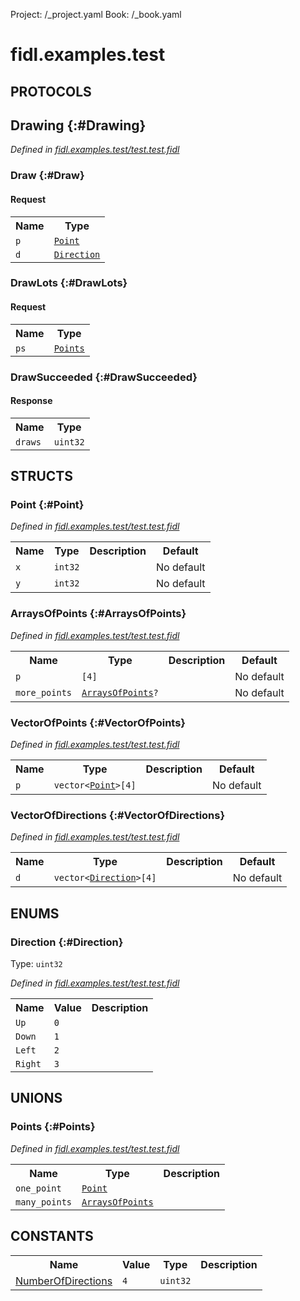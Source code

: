 Project: /_project.yaml
Book: /_book.yaml

# fidl.examples.test


## **PROTOCOLS**

## Drawing {:#Drawing}
*Defined in [fidl.examples.test/test.test.fidl](https://fuchsia.googlesource.com/fuchsia/+/master/zircon/tools/fidl/examples/test.test.fidl#39)*


### Draw {:#Draw}


#### Request
<table>
    <tr><th>Name</th><th>Type</th></tr>
    <tr>
            <td><code>p</code></td>
            <td>
                <code><a class='link' href='#Point'>Point</a></code>
            </td>
        </tr><tr>
            <td><code>d</code></td>
            <td>
                <code><a class='link' href='#Direction'>Direction</a></code>
            </td>
        </tr></table>



### DrawLots {:#DrawLots}


#### Request
<table>
    <tr><th>Name</th><th>Type</th></tr>
    <tr>
            <td><code>ps</code></td>
            <td>
                <code><a class='link' href='#Points'>Points</a></code>
            </td>
        </tr></table>



### DrawSucceeded {:#DrawSucceeded}




#### Response
<table>
    <tr><th>Name</th><th>Type</th></tr>
    <tr>
            <td><code>draws</code></td>
            <td>
                <code>uint32</code>
            </td>
        </tr></table>



## **STRUCTS**

### Point {:#Point}
*Defined in [fidl.examples.test/test.test.fidl](https://fuchsia.googlesource.com/fuchsia/+/master/zircon/tools/fidl/examples/test.test.fidl#7)*





<table>
    <tr><th>Name</th><th>Type</th><th>Description</th><th>Default</th></tr><tr>
            <td><code>x</code></td>
            <td>
                <code>int32</code>
            </td>
            <td></td>
            <td>No default</td>
        </tr><tr>
            <td><code>y</code></td>
            <td>
                <code>int32</code>
            </td>
            <td></td>
            <td>No default</td>
        </tr>
</table>

### ArraysOfPoints {:#ArraysOfPoints}
*Defined in [fidl.examples.test/test.test.fidl](https://fuchsia.googlesource.com/fuchsia/+/master/zircon/tools/fidl/examples/test.test.fidl#19)*





<table>
    <tr><th>Name</th><th>Type</th><th>Description</th><th>Default</th></tr><tr>
            <td><code>p</code></td>
            <td>
                <code>[4]</code>
            </td>
            <td></td>
            <td>No default</td>
        </tr><tr>
            <td><code>more_points</code></td>
            <td>
                <code><a class='link' href='#ArraysOfPoints'>ArraysOfPoints</a>?</code>
            </td>
            <td></td>
            <td>No default</td>
        </tr>
</table>

### VectorOfPoints {:#VectorOfPoints}
*Defined in [fidl.examples.test/test.test.fidl](https://fuchsia.googlesource.com/fuchsia/+/master/zircon/tools/fidl/examples/test.test.fidl#24)*





<table>
    <tr><th>Name</th><th>Type</th><th>Description</th><th>Default</th></tr><tr>
            <td><code>p</code></td>
            <td>
                <code>vector&lt;<a class='link' href='#Point'>Point</a>&gt;[4]</code>
            </td>
            <td></td>
            <td>No default</td>
        </tr>
</table>

### VectorOfDirections {:#VectorOfDirections}
*Defined in [fidl.examples.test/test.test.fidl](https://fuchsia.googlesource.com/fuchsia/+/master/zircon/tools/fidl/examples/test.test.fidl#28)*





<table>
    <tr><th>Name</th><th>Type</th><th>Description</th><th>Default</th></tr><tr>
            <td><code>d</code></td>
            <td>
                <code>vector&lt;<a class='link' href='#Direction'>Direction</a>&gt;[4]</code>
            </td>
            <td></td>
            <td>No default</td>
        </tr>
</table>



## **ENUMS**

### Direction {:#Direction}
Type: <code>uint32</code>

*Defined in [fidl.examples.test/test.test.fidl](https://fuchsia.googlesource.com/fuchsia/+/master/zircon/tools/fidl/examples/test.test.fidl#12)*



<table>
    <tr><th>Name</th><th>Value</th><th>Description</th></tr><tr>
            <td><code>Up</code></td>
            <td><code>0</code></td>
            <td></td>
        </tr><tr>
            <td><code>Down</code></td>
            <td><code>1</code></td>
            <td></td>
        </tr><tr>
            <td><code>Left</code></td>
            <td><code>2</code></td>
            <td></td>
        </tr><tr>
            <td><code>Right</code></td>
            <td><code>3</code></td>
            <td></td>
        </tr></table>





## **UNIONS**

### Points {:#Points}
*Defined in [fidl.examples.test/test.test.fidl](https://fuchsia.googlesource.com/fuchsia/+/master/zircon/tools/fidl/examples/test.test.fidl#32)*


<table>
    <tr><th>Name</th><th>Type</th><th>Description</th></tr><tr>
            <td><code>one_point</code></td>
            <td>
                <code><a class='link' href='#Point'>Point</a></code>
            </td>
            <td></td>
        </tr><tr>
            <td><code>many_points</code></td>
            <td>
                <code><a class='link' href='#ArraysOfPoints'>ArraysOfPoints</a></code>
            </td>
            <td></td>
        </tr></table>







## **CONSTANTS**

<table>
    <tr><th>Name</th><th>Value</th><th>Type</th><th>Description</th></tr><tr>
            <td><a href="https://fuchsia.googlesource.com/fuchsia/+/master/zircon/tools/fidl/examples/test.test.fidl#37">NumberOfDirections</a></td>
            <td>
                    <code>4</code>
                </td>
                <td><code>uint32</code></td>
            <td></td>
        </tr>
    
</table>

